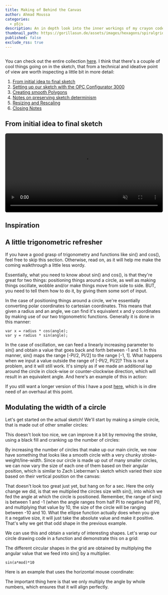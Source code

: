 ```yaml
---
title: Making of Behind the Canvas
author: Ahmad Moussa
categories:
  - p5js
description: An in depth look into the inner workings of my crayon codes sketch Behind the Canvas
thumbnail_path: https://gorillasun.de/assets/images/hexagons/spiralgrid.mp4
published: false
exclude_rss: true
---
```

<span class="image fit" style="margin: 0 0 1em 0; padding: 0 0 0 0;">
  <img class="viewable" src="https://gorillasun.de/assets/images/behind_the_canvas/banner2.png" alt="">
</span>

<div class="row gtr-50 gtr-uniform">
	<div class="col-6">
		<span class="image fit" style="margin: 0 0 1em 0; padding: 0 0 0 0;">
			<img class="viewable" src="https://gorillasun.de/assets/images/behind_the_canvas/50.png" alt="">
		</span>
	</div>
	<div class="col-6">
		<span class="image fit" style="margin: 0 0 1em 0; padding: 0 0 0 0;">
			<img class="viewable" src="https://gorillasun.de/assets/images/behind_the_canvas/27.png" alt="">
		</span>
	</div>

  <div class="col-6">
		<span class="image fit" style="margin: 0 0 1em 0; padding: 0 0 0 0;">
			<img class="viewable" src="https://gorillasun.de/assets/images/behind_the_canvas/16.png" alt="">
		</span>
	</div>
	<div class="col-6">
		<span class="image fit" style="margin: 0 0 1em 0; padding: 0 0 0 0;">
			<img class="viewable" src="https://gorillasun.de/assets/images/behind_the_canvas/31.png" alt="">
		</span>
	</div>
</div>

You can check out the entire collection <a href='https://openprocessing.org/crayon/28'>here</a>. I think that there's a couple of cool things going on in the sketch, that from a technical and ideative point of view are worth inspecting a little bit in more detail:

1. <a href='#idea'>From initial idea to final sketch</a>
2. <a href='#opc'>Setting up our sketch with the OPC Configurator 3000</a>
3. <a href='#smooth'>Creating smooth Polygons</a>
4. <a href='#determinism'>Notes on preserving sketch determinism</a>
5. <a href='#resize'>Resizing and Rescaling</a>
6. <a href='#end'>Closing Notes</a>

<h2><a name='idea'></a>From initial idea to final sketch</h2>

<div class="image fit" style="display: block; margin: 0 0 0 0; padding: 0 0 0 0;">
  <video autoplay="" loop="" muted="" playsinline="" style="width:100%; border-radius: 0.375em; margin: 0 0 0 0;" draggable="true">
    <source src="https://gorillasun.de/assets/images/behind_the_canvas/cut.mp4" type="video/mp4">
  </video>
</div>




<h2>Inspiration</h2>


<h2>A little trigonometric refresher</h2>

If you have a good grasp of trigonometry and functions like sin() and cos(), feel free to skip this section. Otherwise, read on, as it will help me make the coming walkthrough a little less wordy.

Essentially, what you need to know about sin() and cos(), is that they're great for two things: positioning things around a circle, as well as making things oscillate, wobble and/or make things move from side to side. BUT, you need to tell them how to do it, by giving them some sort of input.

In the case of positioning things around a circle, we're essentially converting polar coordinates to cartesian coordinates. This means that given a radius and an angle, we can find it's equivalent x and y coordinates by making use of our two trigonometric functions. Generally it is done in this manner:

<pre><code>var x = radius * cos(angle);
var y = radius * sin(angle);
</code></pre>

In the case of oscillation, we can feed a linearly increasing parameter to sin() and obtain a value that goes back and forth between -1 and 1. In this manner, sin() maps the range [-PI/2, PI/2] to the range [-1, 1]. What happens when we input a value outside the range of [-PI/2, PI/2]? This is not a problem, and it will still work. It's simply as if we made an additional lap around the circle in clock-wise or counter-clockwise direction, which will result in an equivalent angle. And here's an example of this in action:

<script src="//toolness.github.io/p5.js-widget/p5-widget.js"></script>
<script type="text/p5" data-p5-version="1.2.0" data-autoplay data-preview-width="350" data-height="400">
function setup() {
  w = min(windowWidth, windowHeight)
  createCanvas(w, w);
}

function draw() {
  background(220);

  for(let n = w/12; n < w-w/12; n+=10 ){
    strokeWeight(5)
    point(w/2 + sin(frameCount/50 + n/50)*w/8, n)
  }    
}
</script>
<p></p>

If you still want a longer version of this I have a post <a href='https://gorillasun.de/blog/Rotation-along-the-circumference-of-a-circle'>here</a>, which is in dire need of an overhaul at this point.


<h2>Modulating the width of a circle</h2>

Let's get started on the actual sketch! We'll start by making a simple circle, that is made out of other smaller circles:
<script src="//toolness.github.io/p5.js-widget/p5-widget.js"></script>
<script type="text/p5" data-p5-version="1.2.0" data-autoplay data-preview-width="350" data-height="400">
function setup() {
  w = min(windowWidth, windowHeight)
  createCanvas(w, w);
}

let radius = 100
function draw() {
  background(220);
  translate(w/2, w/2)

  for(let a = 0; a < TAU; a+=TAU/100){
    var x = radius * cos(a)
    var y = radius * sin(a)

    ellipse(x,y, 10)
  }
}
</script>
<p></p>

This doesn't look too nice, we can improve it a bit by removing the stroke, using a black fill and cranking up the number of circles:

<script src="//toolness.github.io/p5.js-widget/p5-widget.js"></script>
<script type="text/p5" data-p5-version="1.2.0" data-autoplay data-preview-width="350" data-height="400">
function setup() {
  w = min(windowWidth, windowHeight)
  createCanvas(w, w);
}

let radius = 100
function draw() {
  background(220);
  translate(w/2, w/2)

  noStroke()
  fill(0)

  for(let a = 0; a < TAU; a+=TAU/200){
    var x = radius * cos(a)
    var y = radius * sin(a)


    ellipse(x,y, 10)
  }
}
</script>
<p></p>

By increasing the number of circles that make up our main circle, we now have something that looks like a smooth circle with a very chunky stroke-weight/line-width. Since our circle is made up out of many smaller circles, we can now vary the size of each one of them based on their angular position, which is similar to Zach Lieberman's sketch which varied their size based on their vertical position on the canvas:

<script src="//toolness.github.io/p5.js-widget/p5-widget.js"></script>
<script type="text/p5" data-p5-version="1.2.0" data-autoplay data-preview-width="350" data-height="400">
function setup() {
  w = min(windowWidth, windowHeight)
  createCanvas(w, w);
}

let radius = 100
function draw() {
  background(220);
  translate(w/2, w/2)

  noStroke()
  fill(0)

  for(let a = 0; a < TAU; a+=TAU/300){
    var x = radius * cos(a)
    var y = radius * sin(a)

    ellipse(x,y, sin(a)*10)
  }
}
</script>
<p></p>

That doesn't look too great just yet, but hang on for a sec. Here the only change we did, is that we multiplied the circles size with sin(), into which we fed the angle at which the circle is positioned. Remember, the range of sin() is between 1 and -1 (when the angle ranges from half PI to negative half PI), and multiplying that value by 10, the size of the circle will be ranging between -10 and 10. What the ellipse function actually does when you give it a negative size, it will just take the absolute value and make it positive. That's why we get that odd shape in the previous example.

We can use this and obtain a variety of interesting shapes. Let's wrap our circle drawing code in a function and demonstrate this on a grid:

<script src="//toolness.github.io/p5.js-widget/p5-widget.js"></script>
<script type="text/p5" data-p5-version="1.2.0" data-autoplay data-preview-width="350" data-height="400">
function setup() {
  w = min(windowWidth, windowHeight)
  createCanvas(w, w);

  pad = w/12
  gridDivs = 3
  gridSpacing = (w - pad*2)/gridDivs
}

function drawCirc(posX, posY, maxSize, mod){
  noStroke()
  fill(0)

  for(let a = 0; a < TAU; a+=TAU/300){
    var x = posX + maxSize * cos(a)
    var y = posY + maxSize * sin(a)

    ellipse(x,y, sin(a*mod)*10)
  }
}

let radius = 100
function draw() {
  background(220);

  var count = 1

  for(let x = 0; x < gridDivs; x++){
    for(let y = 0; y < gridDivs; y++){
      drawCirc(x * gridSpacing + pad + gridSpacing/2,
               y * gridSpacing + pad + gridSpacing/2,
               gridSpacing/3,
              count)

      count ++
    }
  }
}
</script>
<p></p>

The different circular shapes in the grid are obtained by multiplying the angular value that we feed into sin() by a multiplier.

<pre><code>sin(a*mod)*10
</code></pre>

Here is an example that uses the horizontal mouse coordinate:

<script src="//toolness.github.io/p5.js-widget/p5-widget.js"></script>
<script type="text/p5" data-p5-version="1.2.0" data-autoplay data-preview-width="350" data-height="400">
function setup() {
  w = min(windowWidth, windowHeight)
  createCanvas(w, w);
}

function drawCirc(posX, posY, maxSize, mod){
  noStroke()
  fill(0)

  for(let a = 0; a < TAU; a+=TAU/500){
    var x = posX + maxSize * cos(a)
    var y = posY + maxSize * sin(a)

    ellipse(x,y, sin(a*mod)*w/20)
  }
}

let radius = 100
function draw() {
  background(220);

  drawCirc(w/2,
           w/2,
          w/4.5,
          int(map(mouseX,0,w,1,10)))
}
</script>
<p></p>

The important thing here is that we only multiply the angle by whole numbers, which ensures that it will align perfectly.
